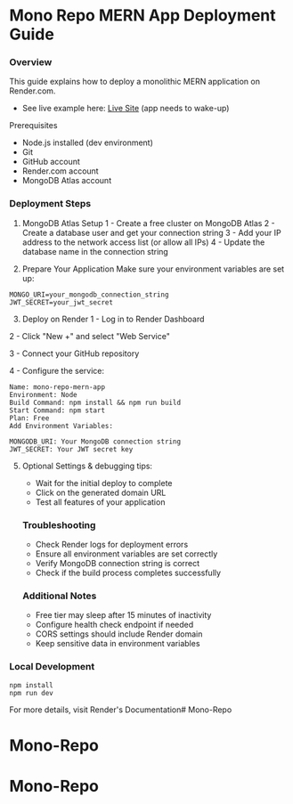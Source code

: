 # Mono Repo MERN App Deployment Guide

### Overview
This guide explains how to deploy a monolithic MERN application on Render.com.

 - See live example here: <a target="_blank" href="https://simple-mern-vvd6.onrender.com">Live Site</a> (app needs to wake-up)
 

Prerequisites
 - Node.js installed (dev environment)
 - Git
 - GitHub account
 - Render.com account
 - MongoDB Atlas account

### Deployment Steps

1. MongoDB Atlas Setup
    1 - Create a free cluster on MongoDB Atlas
    2 - Create a database user and get your connection string
    3 - Add your IP address to the network access list (or allow all IPs)
    4 - Update the database name in the connection string

2. Prepare Your Application
Make sure your environment variables are set up:

```
MONGO_URI=your_mongodb_connection_string
JWT_SECRET=your_jwt_secret
```

3. Deploy on Render
 1 - Log in to Render Dashboard

 2 - Click "New +" and select "Web Service"

 3 - Connect your GitHub repository

 4 - Configure the service:

    Name: mono-repo-mern-app
    Environment: Node
    Build Command: npm install && npm run build
    Start Command: npm start
    Plan: Free
    Add Environment Variables:

    MONGODB_URI: Your MongoDB connection string
    JWT_SECRET: Your JWT secret key

5. Optional Settings & debugging tips:

     - Wait for the initial deploy to complete
     - Click on the generated domain URL
     - Test all features of your application
    
    ### Troubleshooting
     - Check Render logs for deployment errors
     - Ensure all environment variables are set correctly
     - Verify MongoDB connection string is correct
     - Check if the build process completes successfully
    
    ### Additional Notes
     - Free tier may sleep after 15 minutes of inactivity
     - Configure health check endpoint if needed
     - CORS settings should include Render domain
     - Keep sensitive data in environment variables

### Local Development
```
npm install
npm run dev
```
For more details, visit Render's Documentation# Mono-Repo
# Mono-Repo
# Mono-Repo
